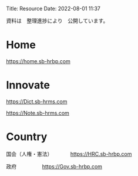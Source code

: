 Title: Resource
Date: 2022-08-01 11:37

資料は　整理進捗により　公開しています。




# Home

<https://home.sb-hrbp.com>




# Innovate



<https://Dict.sb-hrms.com>

<https://Note.sb-hrms.com>


# Country

国会（人権・憲法）　　　　<https://HRC.sb-hrbp.com>

政府　　　　　<https://Gov.sb-hrbp.com>







